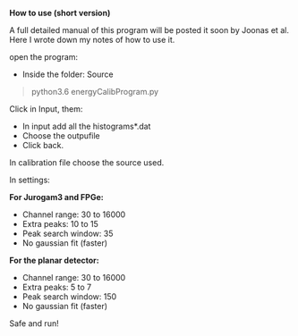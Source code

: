 **How to use (short version)**

A full detailed manual of this program will be posted it soon by Joonas et al. Here I wrote down my notes of how to use it.

open the program: 
 - Inside the folder: Source
 > python3.6 energyCalibProgram.py

Click in Input, them:
 - In input add all the histograms*.dat
 - Choose the outpufile
 - Click back.

In calibration file choose the source used.

In settings:

 **For Jurogam3 and FPGe:**
 - Channel range: 30 to 16000
 - Extra peaks: 10 to 15
 - Peak search window: 35
 - No gaussian fit (faster)

 **For the planar detector:**
 - Channel range: 30 to 16000
 - Extra peaks: 5 to 7
 - Peak search window: 150
 - No gaussian fit (faster)

Safe and run!